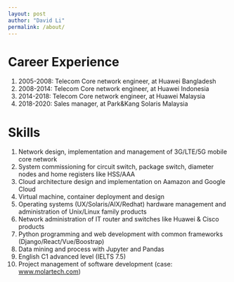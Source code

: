 ```yaml
---
layout: post
author: "David Li"
permalink: /about/
---
```


# Career Experience
1. 2005-2008: Telecom Core network engineer, at Huawei Bangladesh
1. 2008-2014: Telecom Core network engineer, at Huawei Indonesia
1. 2014-2018: Telecom Core network engineer, at Huawei Malaysia
1. 2018-2020: Sales manager, at Park&Kang Solaris Malaysia

# Skills
1. Network design, implementation and management of 3G/LTE/5G mobile core network
2. System commissioning for circuit switch, package switch, diameter nodes and home registers like HSS/AAA
3. Cloud architecture design and implementation on Aamazon and Google Cloud
4. Virtual machine, container deployment and design
5. Operating systems (UX/Solaris/AIX/Redhat) hardware management and administration of Unix/Linux family products
6. Network administration of IT router and switches like Huawei & Cisco products
7. Python programming and web development with common frameworks (Django/React/Vue/Boostrap)
8. Data mining and process with Jupyter and Pandas
9. English C1 advanced level (IELTS 7.5)
10. Project management of software development (case: www.molartech.com)

